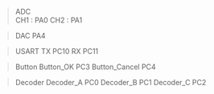 > ADC  
CH1 : PA0
CH2 : PA1

>DAC  PA4


>USART 
>TX PC10
>RX PC11


>Button
>Button_OK  PC3
>Button_Cancel  PC4


>Decoder 
>Decoder_A PC0
>Decoder_B PC1
>Decoder_C PC2